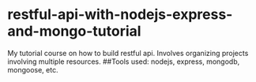 # restful-api-with-nodejs-express-and-mongo-tutorial
My tutorial course on how to build restful api. Involves organizing projects involving multiple resources. ##Tools used: nodejs, express, mongodb, mongoose, etc.

